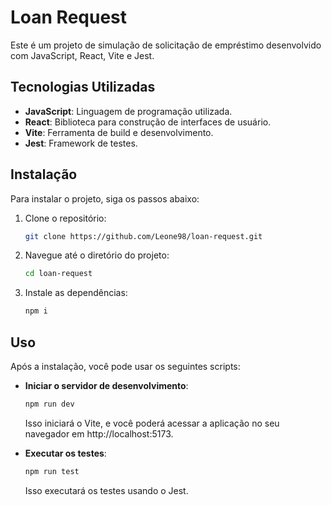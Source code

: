 # Loan Request

Este é um projeto de simulação de solicitação de empréstimo desenvolvido com JavaScript, React, Vite e Jest. 

## Tecnologias Utilizadas

- **JavaScript**: Linguagem de programação utilizada.
- **React**: Biblioteca para construção de interfaces de usuário.
- **Vite**: Ferramenta de build e desenvolvimento.
- **Jest**: Framework de testes.

## Instalação

Para instalar o projeto, siga os passos abaixo:

1. Clone o repositório:
   ```bash
   git clone https://github.com/Leone98/loan-request.git
   ```

2. Navegue até o diretório do projeto:
   ```bash
   cd loan-request
   ```

3. Instale as dependências:
   ```bash
   npm i
   ```

## Uso

Após a instalação, você pode usar os seguintes scripts:

- **Iniciar o servidor de desenvolvimento**:

   ```bash
   npm run dev
  ```
    Isso iniciará o Vite, e você poderá acessar a aplicação no seu navegador em http://localhost:5173.


- **Executar os testes**:

   ```bash
   npm run test
  ```
  Isso executará os testes usando o Jest.